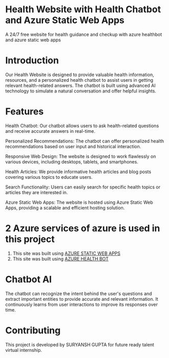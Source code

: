 # Health Website with Health Chatbot and Azure Static Web Apps
A 24/7 free website for health guidance and checkup with azure  healthbot and azure static web apps

# Introduction
Our Health Website is designed to provide valuable health information, resources, and a personalized health chatbot to assist users in getting relevant health-related answers. The chatbot is built using advanced AI technology to simulate a natural conversation and offer helpful insights.

# Features
Health Chatbot: Our chatbot allows users to ask health-related questions and receive accurate answers in real-time.

Personalized Recommendations: The chatbot can offer personalized health recommendations based on user input and historical interaction.

Responsive Web Design: The website is designed to work flawlessly on various devices, including desktops, tablets, and smartphones.

Health Articles: We provide informative health articles and blog posts covering various topics to educate users.

Search Functionality: Users can easily search for specific health topics or articles they are interested in.

Azure Static Web Apps: The website is hosted using Azure Static Web Apps, providing a scalable and efficient hosting solution.
# 2 Azure services of azure is used in this project
1) This site was built using [AZURE STATIC WEB APPS](https://agreeable-sea-08fe88610.3.azurestaticapps.net/)
2) This site was built using [AZURE HEALTH BOT](https://webchat.botframework.com/embed/healthbot-oynge0n?s=ZAKnVuI4TKc.Rz87lX-vQlnED2f4XXXbBF1vTHIp3sWWEYC3RSAyAbU)

# Chatbot AI

The chatbot can recognize the intent behind the user's questions and extract important entities to provide accurate and relevant information. It continuously learns from user interactions to improve its responses over time.

# Contributing
This project is developed by SURYANSH GUPTA for future ready talent virtual internship.

